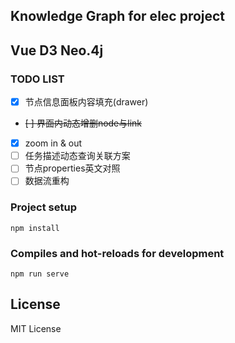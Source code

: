## Knowledge Graph for elec project
## Vue D3 Neo.4j

### TODO LIST
- [x] 节点信息面板内容填充(drawer)
- ~~[ ] 界面内动态增删node与link~~
- [x] zoom in & out
- [ ] 任务描述动态查询关联方案
- [ ] 节点properties英文对照
- [ ] 数据流重构

### Project setup
```
npm install
```

### Compiles and hot-reloads for development
```
npm run serve
```

## License
MIT License
